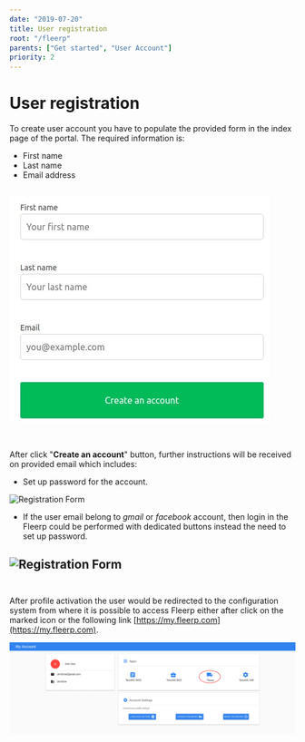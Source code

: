 ```yaml
---
date: "2019-07-20"
title: User registration
root: "/fleerp"
parents: ["Get started", "User Account"]
priority: 2
---
```


# User registration 

To create user account you have to populate the provided form in the index page of the portal.
The required information is: 
 - First name 
 - Last name
 - Email address  

![Registration Form](registration-form-en.png)
<br><br>
---

After click "**Create an account**" button, further instructions will be received on provided email which includes: 

- Set up password for the account. 
 
![Registration Form](setup-password.png)
 
- If the user email belong to *gmail* or *facebook* account, then login in the Fleerp could be performed with dedicated buttons instead the need to set up password. 
  
![Registration Form](login.png)
<br><br>
---

After profile activation the user would be redirected to the configuration system from where it is possible to access Fleerp either after click on the marked icon or the following link [https://my.fleerp.com](https://my.fleerp.com).

![Registration Form](accounts-en.png)
